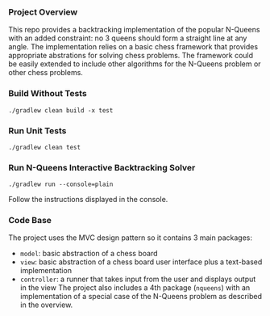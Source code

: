 ### Project Overview
This repo provides a backtracking implementation of the popular N-Queens with an added constraint: no 3 queens should form a straight line at any angle. The implementation relies on a basic chess framework that provides appropriate abstrations for solving chess problems. The framework could be easily extended to include other algorithms for the N-Queens problem or other chess problems.

### Build Without Tests
```
./gradlew clean build -x test
```

### Run Unit Tests
```
./gradlew clean test
```

### Run N-Queens Interactive Backtracking Solver
```
./gradlew run --console=plain
```
Follow the instructions displayed in the console.

### Code Base
The project uses the MVC design pattern so it contains 3 main packages:
- `model`: basic abstraction of a chess board
- `view`: basic abstraction of a chess board user interface plus a text-based implementation
- `controller`: a runner that takes input from the user and displays output in the view
The project also includes a 4th package (`nqueens`) with an implementation of a special case of the N-Queens problem as described in the overview.
